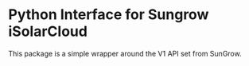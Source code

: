 # Python Interface for Sungrow iSolarCloud

This package is a simple wrapper around the V1 API set from SunGrow.
